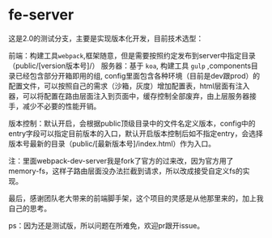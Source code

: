 # fe-server #

这是2.0的测试分支，主要是实现版本化开发，目前技术选型：

前端：构建工具`webpack`,框架随意，但是需要按照约定发布到server中指定目录（public/[version版本号]/）
服务器：基于 `koa`, 构建工具 `gulp` ,components目录已经包含部分开箱即用的组, config里面包含各种环境（目前是dev跟prod）的配置文件，可以按照自己的需求（沙箱，灰度）增加配置表，html层面有注入器，可以将配置在路由层面注入到页面中，缓存控制全部废弃，由上层服务器接手，减少不必要的性能开销。

版本控制：默认开启，会根据public顶级目录中的文件名定义版本，config中的entry字段可以指定目前版本的入口，默认开启版本控制后如不指定entry，会选择版本号最新的目录（public/[最新版本号]/index.html）作为入口。

注：里面webpack-dev-server我是fork了官方的过来改，因为官方用了memory-fs，这样子路由层面没办法拦截到请求，所以改成接受自定义fs的实现。

最后，感谢团队老大带来的前端脚手架，这个项目的灵感是从他那里来的，加上我自己的思考。

ps：因为还是测试版，所以问题在所难免，欢迎pr跟开issue。